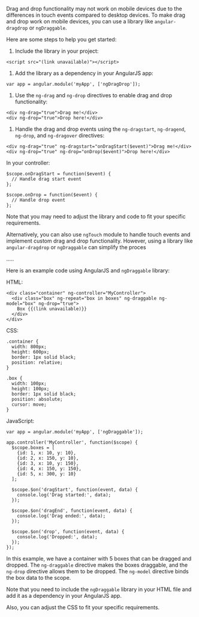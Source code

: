 Drag and drop functionality may not work on mobile devices due to the differences in touch events compared to desktop devices. To make drag and drop work on mobile devices, you can use a library like `angular-dragdrop` or `ngDraggable`.

Here are some steps to help you get started:

1. Include the library in your project:

```
<script src="(link unavailable)"></script>
```

1. Add the library as a dependency in your AngularJS app:

```
var app = angular.module('myApp', ['ngDragDrop']);
```

1. Use the `ng-drag` and `ng-drop` directives to enable drag and drop functionality:

```
<div ng-drag="true">Drag me!</div>
<div ng-drop="true">Drop here!</div>
```

1. Handle the drag and drop events using the `ng-dragstart`, `ng-dragend`, `ng-drop`, and `ng-dragover` directives:

```
<div ng-drag="true" ng-dragstart="onDragStart($event)">Drag me!</div>
<div ng-drop="true" ng-drop="onDrop($event)">Drop here!</div>
```

In your controller:

```
$scope.onDragStart = function($event) {
  // Handle drag start event
};

$scope.onDrop = function($event) {
  // Handle drop event
};
```

Note that you may need to adjust the library and code to fit your specific requirements.

Alternatively, you can also use `ngTouch` module to handle touch events and implement custom drag and drop functionality. However, using a library like `angular-dragdrop` or `ngDraggable` can simplify the proces





.....

Here is an example code using AngularJS and `ngDraggable` library:

HTML:

```
<div class="container" ng-controller="MyController">
  <div class="box" ng-repeat="box in boxes" ng-draggable ng-model="box" ng-drop="true">
    Box {{(link unavailable)}}
  </div>
</div>
```

CSS:

```
.container {
  width: 800px;
  height: 600px;
  border: 1px solid black;
  position: relative;
}

.box {
  width: 100px;
  height: 100px;
  border: 1px solid black;
  position: absolute;
  cursor: move;
}
```

JavaScript:

```
var app = angular.module('myApp', ['ngDraggable']);

app.controller('MyController', function($scope) {
  $scope.boxes = [
    {id: 1, x: 10, y: 10},
    {id: 2, x: 150, y: 10},
    {id: 3, x: 10, y: 150},
    {id: 4, x: 150, y: 150},
    {id: 5, x: 300, y: 10}
  ];

  $scope.$on('dragStart', function(event, data) {
    console.log('Drag started:', data);
  });

  $scope.$on('dragEnd', function(event, data) {
    console.log('Drag ended:', data);
  });

  $scope.$on('drop', function(event, data) {
    console.log('Dropped:', data);
  });
});
```

In this example, we have a container with 5 boxes that can be dragged and dropped. The `ng-draggable` directive makes the boxes draggable, and the `ng-drop` directive allows them to be dropped. The `ng-model` directive binds the box data to the scope.

Note that you need to include the `ngDraggable` library in your HTML file and add it as a dependency in your AngularJS app.

Also, you can adjust the CSS to fit your specific requirements.
